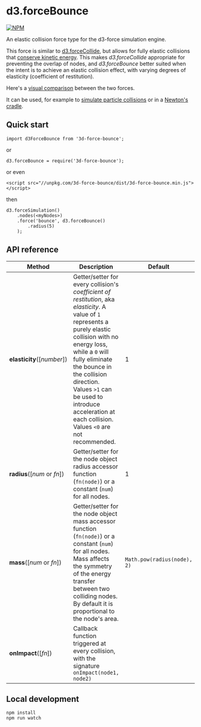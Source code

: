 # d3.forceBounce

[![NPM](https://nodei.co/npm/d3-force-bounce.png?compact=true)](https://nodei.co/npm/d3-force-bounce/)

An elastic collision force type for the d3-force simulation engine.

This force is similar to [d3.forceCollide](https://github.com/d3/d3-force#forceCollide), but allows for fully elastic collisions that [conserve kinetic energy](https://en.wikipedia.org/wiki/Momentum#Elastic_collisions). This makes <i>d3.forceCollide</i> appropriate for preventing the overlap of nodes, and <i>d3.forceBounce</i> better suited when the intent is to achieve an elastic collision effect, with varying degrees of elasticity (coefficient of restitution).

Here's a [visual comparison](https://bl.ocks.org/vasturiano/ea5f3488bf649fa3a5567dbaef7bfe17) between the two forces.

It can be used, for example to [simulate particle collisions](https://bl.ocks.org/vasturiano/2992bcb530bc2d64519c5b25201492fd) or in a [Newton's cradle](https://bl.ocks.org/vasturiano/0a05e58d5122cde888793c374d587aac).


## Quick start

```
import d3ForceBounce from '3d-force-bounce';
```
or
```
d3.forceBounce = require('3d-force-bounce');
```
or even
```
<script src="//unpkg.com/3d-force-bounce/dist/3d-force-bounce.min.js"></script>
```
then
```
d3.forceSimulation()
    .nodes(<myNodes>)
    .force('bounce', d3.forceBounce()
        .radius(5)   
    );
```

## API reference

| Method | Description | Default |
| ------------------ | -------------------------------------------------------------------------------------------------------------------------- | ------------- |
| <b>elasticity</b>([<i>number</i>]) | Getter/setter for every collision's <i>coefficient of restitution</i>, aka <i>elasticity</i>. A value of `1` represents a purely elastic collision with no energy loss, while a `0` will fully eliminate the bounce in the collision direction. Values `>1` can be used to introduce acceleration at each collision. Values `<0` are not recommended. | 1 |
| <b>radius</b>([<i>num</i> or <i>fn</i>]) | Getter/setter for the node object radius accessor function (`fn(node)`) or a constant (`num`) for all nodes. | 1 |
| <b>mass</b>([<i>num</i> or <i>fn</i>]) | Getter/setter for the node object mass accessor function (`fn(node)`) or a constant (`num`) for all nodes. Mass affects the symmetry of the energy transfer between two colliding nodes. By default it is proportional to the node's area. | `Math.pow(radius(node), 2)` |
| <b>onImpact</b>([<i>fn</i>]) | Callback function triggered at every collision, with the signature `onImpact(node1, node2)`  ||

## Local development

```
npm install
npm run watch
```
